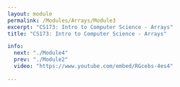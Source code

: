```yaml
---
layout: module
permalink: /Modules/Arrays/Module3
excerpt: "CS173: Intro to Computer Science - Arrays"
title: "CS173: Intro to Computer Science - Arrays"

info:
  next: "./Module4"
  prev: "./Module2"
  video: "https://www.youtube.com/embed/RGcebs-4es4"
  
---
```

